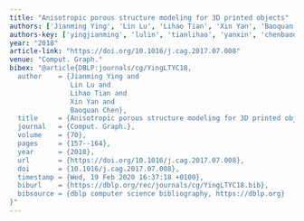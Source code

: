 ```yaml
---
title: "Anisotropic porous structure modeling for 3D printed objects"
authors: ['Jianming Ying', 'Lin Lu', 'Lihao Tian', 'Xin Yan', 'Baoquan Chen']
authors-key: ['yingjianming', 'lulin', 'tianlihao', 'yanxin', 'chenbaoquan']
year: "2018"
article-link: "https://doi.org/10.1016/j.cag.2017.07.008"
venue: "Comput. Graph."
bibex: "@article{DBLP:journals/cg/YingLTYC18,
  author    = {Jianming Ying and
               Lin Lu and
               Lihao Tian and
               Xin Yan and
               Baoquan Chen},
  title     = {Anisotropic porous structure modeling for 3D printed objects},
  journal   = {Comput. Graph.},
  volume    = {70},
  pages     = {157--164},
  year      = {2018},
  url       = {https://doi.org/10.1016/j.cag.2017.07.008},
  doi       = {10.1016/j.cag.2017.07.008},
  timestamp = {Wed, 19 Feb 2020 16:37:18 +0100},
  biburl    = {https://dblp.org/rec/journals/cg/YingLTYC18.bib},
  bibsource = {dblp computer science bibliography, https://dblp.org}
}"
---
```

